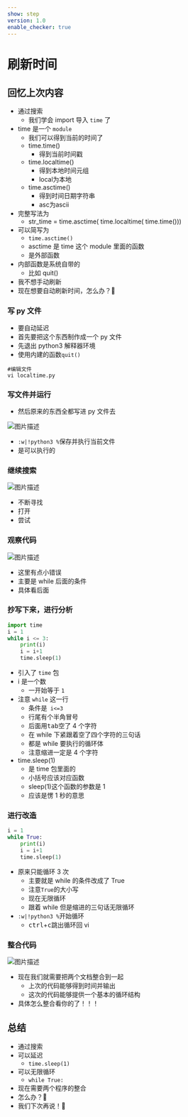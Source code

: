 ```yaml
---
show: step
version: 1.0
enable_checker: true
---
```


# 刷新时间

## 回忆上次内容

- 通过搜索
	- 我们学会 import 导入 `time` 了
- time 是一个 `module`
	- 我们可以得到当前的时间了
	- time.time() 
		- 得到当前时间戳
	- time.localtime() 
		- 得到本地时间元组
		- local为本地
	- time.asctime() 
		- 得到时间日期字符串
		- asc为ascii
- 完整写法为
  - str_time = time.asctime( time.localtime( time.time()))
- 可以简写为
	- `time.asctime()`
  - asctime 是 time 这个 module 里面的函数
  - 是外部函数
- 内部函数是系统自带的
  - 比如 quit()
- 我不想手动刷新
 - 现在想要自动刷新时间，怎么办？🤔

### 写 py 文件


- 要自动延迟
- 首先要把这个东西制作成一个 py 文件
- 先退出 python3 解释器环境
- 使用内建的函数`quit()`

```shell
#编辑文件
vi localtime.py
```

### 写文件并运行

- 然后原来的东西全都写进 py 文件去

![图片描述](https://doc.shiyanlou.com/courses/uid1190679-20220311-1646961972294)

- `:w|!python3 %`保存并执行当前文件
- 是可以执行的

### 继续搜索

![图片描述](https://doc.shiyanlou.com/courses/uid1190679-20210220-1613828880628)

- 不断寻找
- 打开
- 尝试

### 观察代码

![图片描述](https://doc.shiyanlou.com/courses/uid1190679-20210220-1613828968027)

- 这里有点小错误
- 主要是 while 后面的条件
- 具体看后面

### 抄写下来，进行分析

```python
import time
i = 1
while i <= 3:
	print(i)
	i = i+1
	time.sleep(1)
```

- 引入了 `time` 包
- i 是一个数
  - 一开始等于 `1`
- 注意 `while` 这一行
  - 条件是` i<=3`
  - 行尾有个半角冒号
  - 后面用<kbd>tab</kbd>空了 4 个字符
  - 在 while 下紧跟着空了四个字符的三句话
  - 都是 while 要执行的循环体
  - 注意缩进一定是 4 个字符
- time.sleep(1)
  - 是 time 包里面的
  - 小括号应该对应函数
  - sleep(1)这个函数的参数是 1
  - 应该是愣 1 秒的意思

### 进行改造

```python
i = 1
while True:
	print(i)
	i = i+1
	time.sleep(1)
```

- 原来只能循环 3 次
  - 主要就是 while 的条件改成了 True
  - 注意`True`的大小写
  - 现在无限循环
  - 跟着 while 但是缩进的三句话无限循环
- `:w|!python3 %`开始循环
  - <kbd>ctrl</kbd>+<kbd>c</kbd>跳出循环回 vi

### 整合代码

![图片描述](https://doc.shiyanlou.com/courses/uid1190679-20220311-1646962144028)

- 现在我们就需要把两个文档整合到一起
  - 上次的代码能够得到时间并输出
  - 这次的代码能够提供一个基本的循环结构
- 具体怎么整合看你的了！！！

## 总结

- 通过搜索
- 可以延迟
  - `time.sleep(1)`
- 可以无限循环
  - `while True:`
- 现在需要两个程序的整合
- 怎么办？🤔
- 我们下次再说！👋
